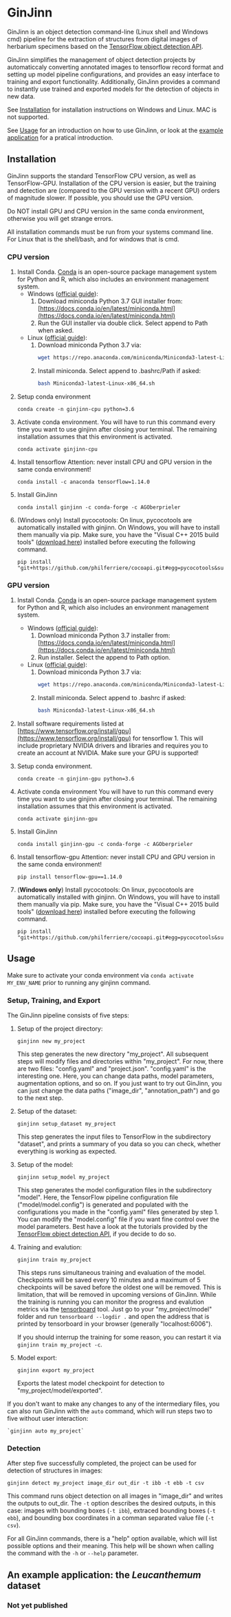 # GinJinn
GinJinn is an object detection command-line (Linux shell and Windows cmd) pipeline for the extraction of structures from digital images of herbarium specimens based on the [TensorFlow object detection API](https://github.com/tensorflow/models/tree/master/research/object_detection). 

GinJinn simplifies the management of object detection projects by automaticcaly converting annotated images to tensorflow record format and setting up model pipeline configurations, and provides an easy interface to training and export functionality. Additionally, GinJinn provides a command to instantly use trained and exported models for the detection of objects in new data.

See [Installation](#installation) for installation instructions on Windows and Linux. MAC is not supported.

See [Usage](#usage) for an introduction on how to use GinJinn, or look at the [example application](#example-application) for a pratical introduction.

## Installation
GinJinn supports the standard TensorFlow CPU version, as well as TensorFlow-GPU.
Installation of the CPU version is easier, but the training and detection are (compared to the GPU version with a recent GPU) orders of magnitude slower. If possible, you should use the GPU version.

Do NOT install GPU and CPU version in the same conda environment, otherwise you will get strange errors.

All installation commands must be run from your systems command line. For Linux that is the shell/bash, and for windows that is cmd.

### CPU version
1. Install Conda. [Conda](https://docs.conda.io/en/latest/) is an open-source package management system for Python and R, which also includes an environment management system.
	- Windows ([official guide](https://conda.io/projects/conda/en/latest/user-guide/install/windows.html)):
		1. Download miniconda Python 3.7 GUI installer from: [https://docs.conda.io/en/latest/miniconda.html](https://docs.conda.io/en/latest/miniconda.html)
		2. Run the GUI installer via double click. Select append to Path when asked.
	- Linux ([official guide](https://conda.io/projects/conda/en/latest/user-guide/install/linux.html)):
		1. Download miniconda Python 3.7 via:
			```bash
			wget https://repo.anaconda.com/miniconda/Miniconda3-latest-Linux-x86_64.sh
			```
		2. Install miniconda. Select append to .bashrc/Path if asked:
			```bash
			bash Miniconda3-latest-Linux-x86_64.sh
			```
2. Setup conda environment
	```
	conda create -n ginjinn-cpu python=3.6
	```
3. Activate conda environment. You will have to run this command every time you want to use ginjinn after closing your terminal. The remaining installation assumes that this environment is activated.
	```
	conda activate ginjinn-cpu
	```
4. Install tensorflow
Attention: never install CPU and GPU version in the same conda environment!
	```
	conda install -c anaconda tensorflow=1.14.0
	```
5. Install GinJinn
	```
	conda install ginjinn -c conda-forge -c AGOberprieler 
	```
6. (Windows only) Install pycocotools:
On linux, pycocotools are automatically installed with ginjinn. On Windows, you will have to install them manually via pip. Make sure, you have the "Visual C++ 2015 build tools" ([download here](https://go.microsoft.com/fwlink/?LinkId=691126)) installed before executing the following command.
	```
	pip install "git+https://github.com/philferriere/cocoapi.git#egg=pycocotools&subdirectory=PythonAPI"
	```

### GPU version
1. Install Conda. [Conda](https://docs.conda.io/en/latest/) is an open-source package management system for Python and R, which also includes an environment management system.
	- Windows ([official guide](https://conda.io/projects/conda/en/latest/user-guide/install/windows.html)):
		1. Download miniconda Python 3.7 installer from: [https://docs.conda.io/en/latest/miniconda.html](https://docs.conda.io/en/latest/miniconda.html)
		2. Run installer. Select the append to Path option.
	- Linux ([official guide](https://conda.io/projects/conda/en/latest/user-guide/install/linux.html)):
		1. Download miniconda Python 3.7 via:
			```bash
			wget https://repo.anaconda.com/miniconda/Miniconda3-latest-Linux-x86_64.sh
			```
		2. Install miniconda. Select append to .bashrc if asked:
			```bash
			bash Miniconda3-latest-Linux-x86_64.sh
			```
2. Install software requirements listed at [https://www.tensorflow.org/install/gpu](https://www.tensorflow.org/install/gpu) for tensorflow 1. This will include proprietary NVIDIA drivers and libraries and requires you to create an account at NVIDIA. Make sure your GPU is supported!

3. Setup conda environment.
	```
	conda create -n ginjinn-gpu python=3.6
	```

4. Activate conda environment
	You will have to run this command every time you want to use ginjinn after closing your terminal. The remaining installation assumes that this environment is activated.
	```
	conda activate ginjinn-gpu
	```
5. Install GinJinn
	```
	conda install ginjinn-gpu -c conda-forge -c AGOberprieler 
	```
6. Install tensorflow-gpu
Attention: never install CPU and GPU version in the same conda environment!
	```
	pip install tensorflow-gpu==1.14.0
	```
7.  (**Windows only**) Install pycocotools:
On linux, pycocotools are automatically installed with ginjinn. On Windows, you will have to install them manually via pip. Make sure, you have the "Visual C++ 2015 build tools" ([download here](https://go.microsoft.com/fwlink/?LinkId=691126)) installed before executing the following command.
	```
	pip install "git+https://github.com/philferriere/cocoapi.git#egg=pycocotools&subdirectory=PythonAPI"
	```

## Usage
Make sure to activate your conda environment via `conda activate MY_ENV_NAME` prior to running any ginjinn command.

### Setup, Training, and Export
The GinJinn pipeline consists of five steps:
1. Setup of the project directory:

	`ginjinn new my_project`

	This step generates the new directory "my_project". All subsequent steps will modify files and directories within "my_project". For now, there are two files: "config.yaml" and "project.json". "config.yaml" is the interesting one. Here, you can change data paths, model parameters, augmentation options, and so on. If you just want to try out GinJinn, you can just change the data paths ("image_dir", "annotation_path") and go to the next step.
2. Setup of the dataset:

	`ginjinn setup_dataset my_project`
	
	This step generates the input files to TensorFlow in the subdirectory "dataset", and prints a summary of you data so you can check, whether everything is working as expected.
	
3. Setup of the model:

	`ginjinn setup_model my_project`
	
	This step generates the model configuration files in the subdirectory "model". Here, the TensorFlow pipeline configuration file ("model/model.config") is generated and populated with the configurations you made in the "config.yaml" files generated by step 1. You can modify the "model.config" file if you want fine control over the model parameters. Best have a look at the tutorials provided by the [TensorFlow object detection API](https://github.com/tensorflow/models/tree/master/research/object_detection), if you decide to do so.
	
4. Training and evalution:

	`ginjinn train my_project`
	
	This steps runs simultaneous training and evaluation of the model. Checkpoints will be saved every 10 minutes and a maximum of 5 checkpoints will be saved before the oldest one will be removed. This is limitation, that will be removed in upcoming versions of GinJinn. While the training is running you can monitor the progress and evalution metrics via the [tensorboard](https://www.tensorflow.org/guide/summaries_and_tensorboard) tool. Just go to your "my_project/model" folder and run `tensorboard --logdir .` and open the address that is printed by tensorboard in your browser (generally "localhost:6006").
	
	If you should interrup the training for some reason, you can restart it via `ginjinn train my_project -c`.
	
5. Model export:

	`ginjinn export my_project`
	
	Exports the latest model checkpoint for detection to "my_project/model/exported".

If you don't want to make any changes to any of the intermediary files, you can also run GinJinn with the `auto` command, which will run steps two to five without user interaction:

	`ginjinn auto my_project`

### Detection
After step five successfully completed, the project can be used for detection of structures in images:

`ginjinn detect my_project image_dir out_dir -t ibb -t ebb -t csv`
	
This command runs object detection on all images in "image_dir" and writes the outputs to out_dir. The `-t` option describes the desired outputs, in this case: images with bounding boxes (`-t ibb`), extraced bounding boxes (`-t ebb`), and bounding box coordinates in a comman separated value file (`-t csv`).

For all GinJinn commands, there is a "help" option available, which will list possible options and their meaning. This help will be shown when calling the command with the `-h` or `--help` parameter.

## <a name="example-application">An example application: the *Leucanthemum* dataset</a>
### Not yet published
